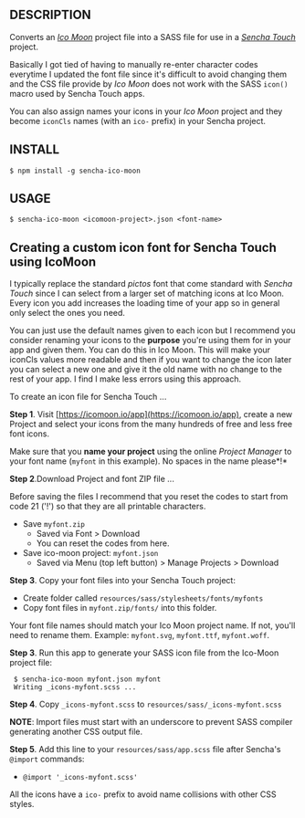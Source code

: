 ## DESCRIPTION

Converts an [*Ico Moon*](https://icomoon.io/app) project file into a SASS file for use in a [*Sencha Touch*](www.sencha.com/products/touch) project.  

Basically I got tied of having to manually re-enter character codes everytime I updated the font file since it's difficult to avoid changing them and the CSS file provide by *Ico Moon* does not work with the SASS `icon()` macro used by Sencha Touch apps.

You can also assign names your icons in your *Ico Moon* project and they become `iconCls` names (with an `ico-` prefix) in your Sencha project.  

## INSTALL

    $ npm install -g sencha-ico-moon 


## USAGE

    $ sencha-ico-moon <icomoon-project>.json <font-name>

## Creating a custom icon font for Sencha Touch using IcoMoon 

I typically replace the standard *pictos* font that come standard with *Sencha Touch* since I can select from a larger set of matching icons at Ico Moon. Every icon you add increases the loading time of your app so in general only select the ones you need.

You can just use the default names given to each icon but I recommend you consider renaming your icons to the **purpose** you're using them for in your app and given them. You can do this in Ico Moon. This will make your iconCls values more readable and then if you want to change the icon later you can select a new one and give it the old name with no change to the rest of your app.  I find I make less errors using this approach. 

To create an icon file for Sencha Touch ...

**Step 1**.  Visit [https://icomoon.io/app](https://icomoon.io/app), create a new Project and select your icons from the many hundreds of free and less free font icons.  

Make sure that you **name your project** using the online *Project Manager* to your font name (`myfont` in this example).  No spaces in the name please*!*    

**Step 2**.Download Project and font ZIP file ... 

Before saving the files I recommend that you reset the codes to start from code 21 ('!') so that they are all printable characters. 

- Save `myfont.zip` 
   - Saved via Font > Download
   - You can reset the codes from here.
- Save ico-moon project: `myfont.json` 
   - Saved via Menu (top left button) > Manage Projects > Download


**Step 3**. Copy your font files into your Sencha Touch project: 

- Create folder called `resources/sass/stylesheets/fonts/myfonts`
- Copy font files in `myfont.zip/fonts/` into this folder.

Your font file names should match your Ico Moon project name. If not, you'll need to rename them. Example: `myfont.svg`, `myfont.ttf`, `myfont.woff`. 


**Step 3**. Run this app to generate your SASS icon file from the Ico-Moon project file:

     $ sencha-ico-moon myfont.json myfont
     Writing _icons-myfont.scss ...

**Step 4**. Copy `_icons-myfont.scss` to `resources/sass/_icons-myfont.scss`
  
**NOTE**: Import files must start with an underscore to prevent SASS compiler generating another CSS output file.


**Step 5**. Add this line to your `resources/sass/app.scss` file after Sencha's `@import` commands:

  -	`@import '_icons-myfont.scss'`

All the icons have a `ico-` prefix to avoid name collisions with other CSS styles.


